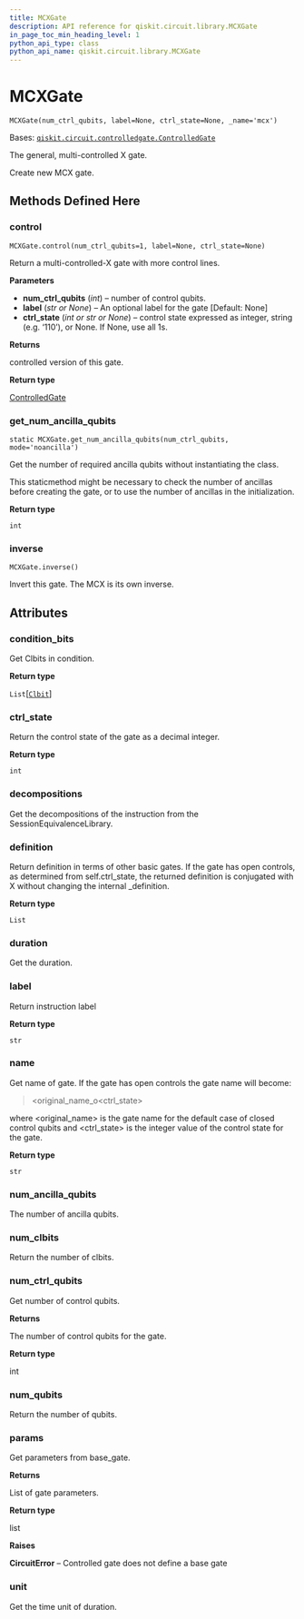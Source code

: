 ```yaml
---
title: MCXGate
description: API reference for qiskit.circuit.library.MCXGate
in_page_toc_min_heading_level: 1
python_api_type: class
python_api_name: qiskit.circuit.library.MCXGate
---
```


# MCXGate

<span id="qiskit.circuit.library.MCXGate" />

`MCXGate(num_ctrl_qubits, label=None, ctrl_state=None, _name='mcx')`

Bases: [`qiskit.circuit.controlledgate.ControlledGate`](qiskit.circuit.ControlledGate "qiskit.circuit.controlledgate.ControlledGate")

The general, multi-controlled X gate.

Create new MCX gate.

## Methods Defined Here

### control

<span id="qiskit.circuit.library.MCXGate.control" />

`MCXGate.control(num_ctrl_qubits=1, label=None, ctrl_state=None)`

Return a multi-controlled-X gate with more control lines.

**Parameters**

*   **num\_ctrl\_qubits** (*int*) – number of control qubits.
*   **label** (*str or None*) – An optional label for the gate \[Default: None]
*   **ctrl\_state** (*int or str or None*) – control state expressed as integer, string (e.g. ‘110’), or None. If None, use all 1s.

**Returns**

controlled version of this gate.

**Return type**

[ControlledGate](qiskit.circuit.ControlledGate "qiskit.circuit.ControlledGate")

### get\_num\_ancilla\_qubits

<span id="qiskit.circuit.library.MCXGate.get_num_ancilla_qubits" />

`static MCXGate.get_num_ancilla_qubits(num_ctrl_qubits, mode='noancilla')`

Get the number of required ancilla qubits without instantiating the class.

This staticmethod might be necessary to check the number of ancillas before creating the gate, or to use the number of ancillas in the initialization.

**Return type**

`int`

### inverse

<span id="qiskit.circuit.library.MCXGate.inverse" />

`MCXGate.inverse()`

Invert this gate. The MCX is its own inverse.

## Attributes

<span id="qiskit.circuit.library.MCXGate.condition_bits" />

### condition\_bits

Get Clbits in condition.

**Return type**

`List`\[[`Clbit`](qiskit.circuit.Clbit "qiskit.circuit.classicalregister.Clbit")]

<span id="qiskit.circuit.library.MCXGate.ctrl_state" />

### ctrl\_state

Return the control state of the gate as a decimal integer.

**Return type**

`int`

<span id="qiskit.circuit.library.MCXGate.decompositions" />

### decompositions

Get the decompositions of the instruction from the SessionEquivalenceLibrary.

<span id="qiskit.circuit.library.MCXGate.definition" />

### definition

Return definition in terms of other basic gates. If the gate has open controls, as determined from self.ctrl\_state, the returned definition is conjugated with X without changing the internal \_definition.

**Return type**

`List`

<span id="qiskit.circuit.library.MCXGate.duration" />

### duration

Get the duration.

<span id="qiskit.circuit.library.MCXGate.label" />

### label

Return instruction label

**Return type**

`str`

<span id="qiskit.circuit.library.MCXGate.name" />

### name

Get name of gate. If the gate has open controls the gate name will become:

> \<original\_name\_o\<ctrl\_state>

where \<original\_name> is the gate name for the default case of closed control qubits and \<ctrl\_state> is the integer value of the control state for the gate.

**Return type**

`str`

<span id="qiskit.circuit.library.MCXGate.num_ancilla_qubits" />

### num\_ancilla\_qubits

The number of ancilla qubits.

<span id="qiskit.circuit.library.MCXGate.num_clbits" />

### num\_clbits

Return the number of clbits.

<span id="qiskit.circuit.library.MCXGate.num_ctrl_qubits" />

### num\_ctrl\_qubits

Get number of control qubits.

**Returns**

The number of control qubits for the gate.

**Return type**

int

<span id="qiskit.circuit.library.MCXGate.num_qubits" />

### num\_qubits

Return the number of qubits.

<span id="qiskit.circuit.library.MCXGate.params" />

### params

Get parameters from base\_gate.

**Returns**

List of gate parameters.

**Return type**

list

**Raises**

**CircuitError** – Controlled gate does not define a base gate

<span id="qiskit.circuit.library.MCXGate.unit" />

### unit

Get the time unit of duration.

